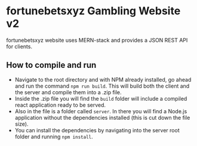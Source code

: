 # fortunebetsxyz Gambling Website v2

fortunebetsxyz website uses MERN-stack and provides a JSON REST API for clients.

## How to compile and run

- Navigate to the root directory and with NPM already installed, go ahead and run the command `npm run build`. This will build both the client and the server and compile them into a .zip file.
- Inside the .zip file you will find the `build` folder will include a compiled react application ready to be served.
- Also in the file is a folder called `server`. In there you will find a Node.js application without the dependencies installed (this is cut down the file size).
- You can install the dependencies by navigating into the server root folder and running `npm install`.
